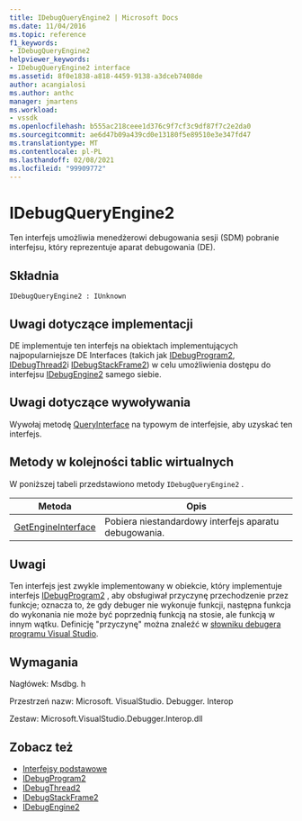 ```yaml
---
title: IDebugQueryEngine2 | Microsoft Docs
ms.date: 11/04/2016
ms.topic: reference
f1_keywords:
- IDebugQueryEngine2
helpviewer_keywords:
- IDebugQueryEngine2 interface
ms.assetid: 8f0e1838-a818-4459-9138-a3dceb7408de
author: acangialosi
ms.author: anthc
manager: jmartens
ms.workload:
- vssdk
ms.openlocfilehash: b555ac218ceee1d376c9f7cf3c9df87f7c2e2da0
ms.sourcegitcommit: ae6d47b09a439cd0e13180f5e89510e3e347fd47
ms.translationtype: MT
ms.contentlocale: pl-PL
ms.lasthandoff: 02/08/2021
ms.locfileid: "99909772"
---
```

# <a name="idebugqueryengine2"></a>IDebugQueryEngine2
Ten interfejs umożliwia menedżerowi debugowania sesji (SDM) pobranie interfejsu, który reprezentuje aparat debugowania (DE).

## <a name="syntax"></a>Składnia

```
IDebugQueryEngine2 : IUnknown
```

## <a name="notes-for-implementers"></a>Uwagi dotyczące implementacji
 DE implementuje ten interfejs na obiektach implementujących najpopularniejsze DE Interfaces (takich jak [IDebugProgram2](../../../extensibility/debugger/reference/idebugprogram2.md), [IDebugThread2](../../../extensibility/debugger/reference/idebugthread2.md)i [IDebugStackFrame2](../../../extensibility/debugger/reference/idebugstackframe2.md)) w celu umożliwienia dostępu do interfejsu [IDebugEngine2](../../../extensibility/debugger/reference/idebugengine2.md) samego siebie.

## <a name="notes-for-callers"></a>Uwagi dotyczące wywoływania
 Wywołaj metodę [QueryInterface](/cpp/atl/queryinterface) na typowym de interfejsie, aby uzyskać ten interfejs.

## <a name="methods-in-vtable-order"></a>Metody w kolejności tablic wirtualnych
 W poniższej tabeli przedstawiono metody `IDebugQueryEngine2` .

|Metoda|Opis|
|------------|-----------------|
|[GetEngineInterface](../../../extensibility/debugger/reference/idebugqueryengine2-getengineinterface.md)|Pobiera niestandardowy interfejs aparatu debugowania.|

## <a name="remarks"></a>Uwagi
 Ten interfejs jest zwykle implementowany w obiekcie, który implementuje interfejs [IDebugProgram2](../../../extensibility/debugger/reference/idebugprogram2.md) , aby obsługiwał przyczynę przechodzenie przez funkcje; oznacza to, że gdy debuger nie wykonuje funkcji, następna funkcja do wykonania nie może być poprzednią funkcją na stosie, ale funkcją w innym wątku. Definicję "przyczynę" można znaleźć w [słowniku debugera programu Visual Studio](../../../extensibility/debugger/reference/visual-studio-debugger-glossary.md).

## <a name="requirements"></a>Wymagania
 Nagłówek: Msdbg. h

 Przestrzeń nazw: Microsoft. VisualStudio. Debugger. Interop

 Zestaw: Microsoft.VisualStudio.Debugger.Interop.dll

## <a name="see-also"></a>Zobacz też
- [Interfejsy podstawowe](../../../extensibility/debugger/reference/core-interfaces.md)
- [IDebugProgram2](../../../extensibility/debugger/reference/idebugprogram2.md)
- [IDebugThread2](../../../extensibility/debugger/reference/idebugthread2.md)
- [IDebugStackFrame2](../../../extensibility/debugger/reference/idebugstackframe2.md)
- [IDebugEngine2](../../../extensibility/debugger/reference/idebugengine2.md)
